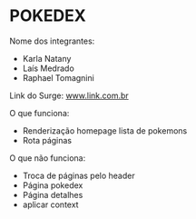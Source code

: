 # POKEDEX

Nome dos integrantes: 
- Karla Natany
- Laís Medrado
- Raphael Tomagnini

Link do Surge: www.link.com.br

O que funciona:
- Renderização homepage lista de pokemons
- Rota páginas

O que não funciona: 
- Troca de páginas pelo header
- Página pokedex
- Página detalhes
- aplicar context
